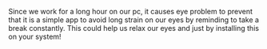 Since we work for a long hour on our pc, it causes eye problem to prevent that it is a simple app to avoid long strain on our eyes by reminding to take a break constantly.
This could help us relax our eyes and just by installing this on your system!
